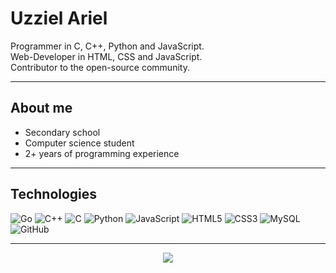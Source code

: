 # Uzziel Ariel

Programmer in C, C++, Python and JavaScript. <br/>
Web-Developer in HTML, CSS and JavaScript. <br/>
Contributor to the open-source community. <br/>
<hr/>

## About me

<ul>
  <li>Secondary school</li>
  <li>Computer science student</li>
  <li>2+ years of programming experience</li>
</ul>

<hr/>

## Technologies

![Go](https://img.shields.io/badge/-Go-%23E44D27?style=flat-square&logo=go&logoColor=ffffff)
![C++](https://img.shields.io/badge/-C++-00599C?style=flat-square&logo=c)
![C](https://img.shields.io/badge/-C-00599C?style=flat-square&logo=c)
![Python](https://img.shields.io/badge/-Python-black?style=flat-square&logo=Python)
![JavaScript](https://img.shields.io/badge/-JavaScript-black?style=flat-square&logo=javascript)
![HTML5](https://img.shields.io/badge/-HTML5-E34F26?style=flat-square&logo=html5&logoColor=white)
![CSS3](https://img.shields.io/badge/-CSS3-1572B6?style=flat-square&logo=css3)
![MySQL](https://img.shields.io/badge/-MySQL-black?style=flat-square&logo=mysql)
![GitHub](https://img.shields.io/badge/-GitHub-181717?style=flat-square&logo=github)

<hr/>
<p align="center">
<img src="https://github-readme-stats.vercel.app/api?username=UzzielAriel&theme=radical">
